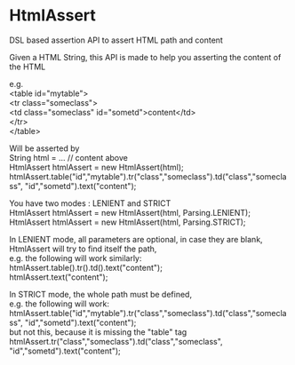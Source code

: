 HtmlAssert
==========

DSL based assertion API to assert HTML path and content

Given a HTML String, this API is made to help you asserting the content of the HTML

 e.g.<br/>
  &lt;table id="mytable"&gt;<br/>
    &lt;tr class="someclass"&gt;<br/>
      &lt;td class="someclass" id="sometd"&gt;content&lt;/td&gt;<br/>
    &lt;/tr&gt;<br/>
  &lt;/table&gt;<br/>

  Will be asserted by <br/>
  String html = ... // content above <br/>
  HtmlAssert htmlAssert = new HtmlAssert(html); <br/>
  htmlAssert.table("id","mytable").tr("class","someclass").td("class","someclass", "id","sometd").text("content"); <br/>

 You have two modes : LENIENT and STRICT <br/>
  HtmlAssert htmlAssert = new HtmlAssert(html, Parsing.LENIENT); <br/>
  HtmlAssert htmlAssert = new HtmlAssert(html, Parsing.STRICT); <br/>

 In LENIENT mode, all parameters are optional, in case they are blank, HtmlAssert will try to find itself the path, <br/>
  e.g. the following will work similarly: <br/>
  htmlAssert.table().tr().td().text("content"); <br/>
  htmlAssert.text("content"); <br/>

 In STRICT mode, the whole path must be defined, <br/>
  e.g. the following will work: <br/>
  htmlAssert.table("id","mytable").tr("class","someclass").td("class","someclass", "id","sometd").text("content"); <br/>
  but not this, because it is missing the "table" tag <br/>
  htmlAssert.tr("class","someclass").td("class","someclass", "id","sometd").text("content"); <br/>


